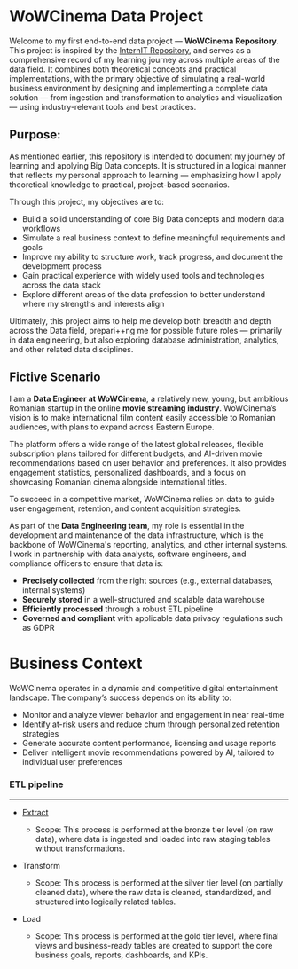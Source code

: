 # WoWCinema Data Project

Welcome to my first end-to-end data project — **WoWCinema Repository**. This project is inspired by the [InternIT Repository](https://github.com/romanmurzac/InternIT/tree/main), and serves as a comprehensive record of my learning journey across multiple areas of the data field. It combines both theoretical concepts and practical implementations, with the primary objective of simulating a real-world business environment by designing and implementing a complete data solution — from ingestion and transformation to analytics and visualization — using industry-relevant tools and best practices.

## Purpose:

As mentioned earlier, this repository is intended to document my journey of learning and applying Big Data concepts. It is structured in a logical manner that reflects my personal approach to learning — emphasizing how I apply theoretical knowledge to practical, project-based scenarios.

Through this project, my objectives are to:

- Build a solid understanding of core Big Data concepts and modern data workflows
- Simulate a real business context to define meaningful requirements and goals
- Improve my ability to structure work, track progress, and document the development process
- Gain practical experience with widely used tools and technologies across the data stack
- Explore different areas of the data profession to better understand where my strengths and interests align

Ultimately, this project aims to help me develop both breadth and depth across the Data field, prepari++ng me for possible future roles — primarily in data engineering, but also exploring database administration, analytics, and other related data disciplines.

## Fictive Scenario

I am a **Data Engineer at WoWCinema**, a relatively new, young, but ambitious Romanian startup in the online **movie streaming industry**. WoWCinema’s vision is to make international film content easily accessible to Romanian audiences, with plans to expand across Eastern Europe.

The platform offers a wide range of the latest global releases, flexible subscription plans tailored for different budgets, and AI-driven movie recommendations based on user behavior and preferences. It also provides engagement statistics, personalized dashboards, and a focus on showcasing Romanian cinema alongside international titles.

To succeed in a competitive market, WoWCinema relies on data to guide user engagement, retention, and content acquisition strategies.

As part of the **Data Engineering team**, my role is essential in the development and maintenance of the data infrastructure, which is the backbone of WoWCinema's reporting, analytics, and other internal systems. I work in partnership with data analysts, software engineers, and compliance officers to ensure that data is:

- **Precisely collected** from the right sources (e.g., external databases, internal systems)
- **Securely stored** in a well-structured and scalable data warehouse
- **Efficiently processed** through a robust ETL pipeline
- **Governed and compliant** with applicable data privacy regulations such as GDPR

# Business Context

WoWCinema operates in a dynamic and competitive digital entertainment landscape. The company’s success depends on its ability to:

- Monitor and analyze viewer behavior and engagement in near real-time
- Identify at-risk users and reduce churn through personalized retention strategies
- Generate accurate content performance, licensing and usage reports
- Deliver intelligent movie recommendations powered by AI, tailored to individual user preferences

### ETL pipeline

---

- [Extract](./bronze/src/extract/)

  - Scope: This process is performed at the bronze tier level (on raw data), where data is ingested and loaded into raw staging tables without transformations.

- Transform

  - Scope: This process is performed at the silver tier level (on partially cleaned data), where the raw data is cleaned, standardized, and structured into logically related tables.

- Load
  - Scope: This process is performed at the gold tier level, where final views and business-ready tables are created to support the core business goals, reports, dashboards, and KPIs.
